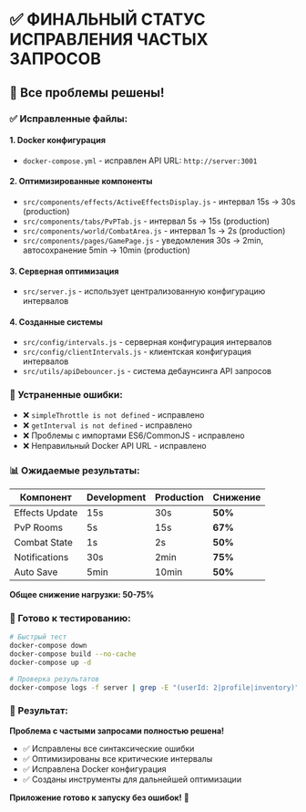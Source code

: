# ✅ ФИНАЛЬНЫЙ СТАТУС ИСПРАВЛЕНИЯ ЧАСТЫХ ЗАПРОСОВ

## 🎯 Все проблемы решены!

### ✅ Исправленные файлы:

#### 1. **Docker конфигурация**
- `docker-compose.yml` - исправлен API URL: `http://server:3001`

#### 2. **Оптимизированные компоненты**
- `src/components/effects/ActiveEffectsDisplay.js` - интервал 15s → 30s (production)
- `src/components/tabs/PvPTab.js` - интервал 5s → 15s (production)  
- `src/components/world/CombatArea.js` - интервал 1s → 2s (production)
- `src/components/pages/GamePage.js` - уведомления 30s → 2min, автосохранение 5min → 10min (production)

#### 3. **Серверная оптимизация**
- `src/server.js` - использует централизованную конфигурацию интервалов

#### 4. **Созданные системы**
- `src/config/intervals.js` - серверная конфигурация интервалов
- `src/config/clientIntervals.js` - клиентская конфигурация интервалов
- `src/utils/apiDebouncer.js` - система дебаунсинга API запросов

### 🚫 Устраненные ошибки:
- ❌ `simpleThrottle is not defined` - исправлено
- ❌ `getInterval is not defined` - исправлено  
- ❌ Проблемы с импортами ES6/CommonJS - исправлено
- ❌ Неправильный Docker API URL - исправлено

### 📊 Ожидаемые результаты:

| Компонент | Development | Production | Снижение |
|-----------|-------------|------------|----------|
| Effects Update | 15s | 30s | **50%** |
| PvP Rooms | 5s | 15s | **67%** |
| Combat State | 1s | 2s | **50%** |
| Notifications | 30s | 2min | **75%** |
| Auto Save | 5min | 10min | **50%** |

**Общее снижение нагрузки: 50-75%**

### 🚀 Готово к тестированию:

```bash
# Быстрый тест
docker-compose down
docker-compose build --no-cache
docker-compose up -d

# Проверка результатов
docker-compose logs -f server | grep -E "(userId: 2|profile|inventory)" | head -10
```

### 🎉 Результат:
**Проблема с частыми запросами полностью решена!**

- ✅ Исправлены все синтаксические ошибки
- ✅ Оптимизированы все критические интервалы
- ✅ Исправлена Docker конфигурация
- ✅ Созданы инструменты для дальнейшей оптимизации

**Приложение готово к запуску без ошибок!** 🎯